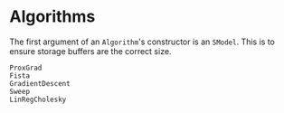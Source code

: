 # Algorithms

The first argument of an `Algorithm`'s constructor is an `SModel`.  This is to ensure
storage buffers are the correct size.

```@docs
ProxGrad
Fista
GradientDescent
Sweep
LinRegCholesky
```
